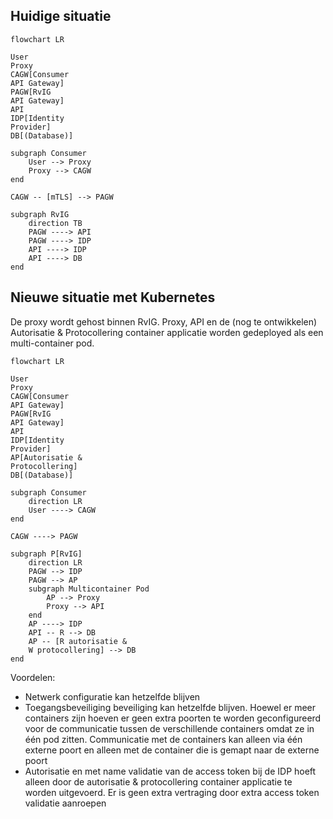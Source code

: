 ## Huidige situatie

```mermaid
flowchart LR

User
Proxy
CAGW[Consumer
API Gateway]
PAGW[RvIG
API Gateway]
API
IDP[Identity
Provider]
DB[(Database)]

subgraph Consumer
    User --> Proxy
    Proxy --> CAGW
end

CAGW -- [mTLS] --> PAGW

subgraph RvIG
    direction TB
    PAGW ----> API
    PAGW ----> IDP
    API ----> IDP
    API ----> DB
end
```

## Nieuwe situatie met Kubernetes

De proxy wordt gehost binnen RvIG. Proxy, API en de (nog te ontwikkelen) Autorisatie & Protocollering container applicatie worden gedeployed als een multi-container pod.

```mermaid
flowchart LR

User
Proxy
CAGW[Consumer
API Gateway]
PAGW[RvIG
API Gateway]
API
IDP[Identity
Provider]
AP[Autorisatie &
Protocollering]
DB[(Database)]

subgraph Consumer
    direction LR
    User ----> CAGW
end

CAGW ----> PAGW

subgraph P[RvIG]
    direction LR
    PAGW --> IDP
    PAGW --> AP
    subgraph Multicontainer Pod
        AP --> Proxy
        Proxy --> API
    end
    AP ----> IDP
    API -- R --> DB
    AP -- [R autorisatie &
    W protocollering] --> DB
end
```

Voordelen:
- Netwerk configuratie kan hetzelfde blijven
- Toegangsbeveiliging beveiliging kan hetzelfde blijven. Hoewel er meer containers zijn hoeven er geen extra poorten te worden geconfigureerd voor de communicatie tussen de verschillende containers omdat ze in één pod zitten. Communicatie met de containers kan alleen via één externe poort en alleen met de container die is gemapt naar de externe poort
- Autorisatie en met name validatie van de access token bij de IDP hoeft alleen door de autorisatie & protocollering container applicatie te worden uitgevoerd. Er is geen extra vertraging door extra access token validatie aanroepen